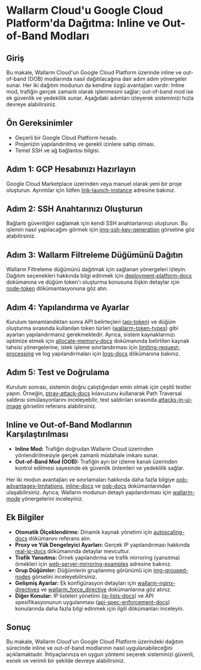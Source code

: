 [link-launch-instance]:     https://cloud.google.com/deep-learning-vm/docs/quickstart-marketplace
[img-ssh-key-generation]:       ../../images/installation-gcp/common/ssh-key-generation.png
[versioning-policy]:            ../../updating-migrating/versioning-policy.md#version-list
[img-wl-console-users]:         ../../images/check-user-no-2fa.png
[img-create-wallarm-node]:      ../../images/user-guides/nodes/create-cloud-node.png
[deployment-platform-docs]:     ../../installation/supported-deployment-options.md
[node-token]:                       ../../quickstart/getting-started.md#deploy-the-wallarm-filtering-node
[api-token]:                        ../../user-guides/settings/api-tokens.md
[wallarm-token-types]:              ../../user-guides/nodes/nodes.md#api-and-node-tokens-for-node-creation
[platform]:                         ../../installation/supported-deployment-options.md
[ptrav-attack-docs]:                ../../attacks-vulns-list.md#path-traversal
[attacks-in-ui-image]:              ../../images/admin-guides/test-attacks-quickstart.png
[wallarm-nginx-directives]:         ../../admin-en/configure-parameters-en.md
[autoscaling-docs]:                 ../../admin-en/installation-guides/google-cloud/autoscaling-overview.md
[real-ip-docs]:                     ../../admin-en/using-proxy-or-balancer-en.md
[allocate-memory-docs]:             ../../admin-en/configuration-guides/allocate-resources-for-node.md
[limiting-request-processing]:      ../../user-guides/rules/configure-overlimit-res-detection.md
[logs-docs]:                        ../../admin-en/configure-logging.md
[oob-advantages-limitations]:       ../oob/overview.md#limitations
[wallarm-mode]:                     ../../admin-en/configure-wallarm-mode.md
[inline-docs]:                      ../inline/overview.md
[oob-docs]:                         ../oob/overview.md
[wallarm-api-via-proxy]:            ../../admin-en/configuration-guides/access-to-wallarm-api-via-proxy.md
[web-server-mirroring-examples]:    ../oob/web-server-mirroring/overview.md#configuration-examples-for-traffic-mirroring
[img-grouped-nodes]:                ../../images/user-guides/nodes/grouped-nodes.png
[cloud-init-spec]:                  ../cloud-platforms/cloud-init.md
[wallarm_force_directive]:          ../../admin-en/configure-parameters-en.md#wallarm_force
[ip-lists-docs]:                    ../../user-guides/ip-lists/overview.md
[api-spec-enforcement-docs]:        ../../api-specification-enforcement/overview.md

# Wallarm Cloud'u Google Cloud Platform'da Dağıtma: Inline ve Out-of-Band Modları

## Giriş

Bu makale, Wallarm Cloud'un Google Cloud Platform üzerinde inline ve out-of-band (OOB) modlarında nasıl dağıtılacağına dair adım adım yönergeler sunar. Her iki dağıtım modunun da kendine özgü avantajları vardır: Inline mod, trafiğin gerçek zamanlı olarak işlenmesini sağlar; out-of-band mod ise ek güvenlik ve yedeklilik sunar. Aşağıdaki adımları izleyerek sisteminizi hızla devreye alabilirsiniz.

## Ön Gereksinimler

- Geçerli bir Google Cloud Platform hesabı.
- Projenizin yapılandırılmış ve gerekli izinlere sahip olması.
- Temel SSH ve ağ bağlantısı bilgisi.

## Adım 1: GCP Hesabınızı Hazırlayın

Google Cloud Marketplace üzerinden veya manuel olarak yeni bir proje oluşturun. Ayrıntılar için lütfen [link-launch-instance] adresine bakınız.

## Adım 2: SSH Anahtarınızı Oluşturun

Bağlantı güvenliğini sağlamak için kendi SSH anahtarlarınızı oluşturun. Bu işlemin nasıl yapılacağını görmek için [img-ssh-key-generation] görseline göz atabilirsiniz.

## Adım 3: Wallarm Filtreleme Düğümünü Dağıtın

Wallarm Filtreleme düğümünü dağıtmak için sağlanan yönergeleri izleyin. Dağıtım seçenekleri hakkında bilgi edinmek için [deployment-platform-docs] dokümanına ve düğüm token'ı oluşturma konusuna ilişkin detaylar için [node-token] dökümantasyonuna göz atın.

## Adım 4: Yapılandırma ve Ayarlar

Kurulum tamamlandıktan sonra API belirteçleri ([api-token]) ve düğüm oluşturma sırasında kullanılan token türleri ([wallarm-token-types]) gibi ayarları yapılandırmanız gerekmektedir. Ayrıca, sistem kaynaklarınızı optimize etmek için [allocate-memory-docs] dokümanında belirtilen kaynak tahsisi yönergelerine, istek işleme sınırlandırması için [limiting-request-processing] ve log yapılandırmaları için [logs-docs] dökümanına bakınız.

## Adım 5: Test ve Doğrulama

Kurulum sonrası, sistemin doğru çalıştığından emin olmak için çeşitli testler yapın. Örneğin, [ptrav-attack-docs] kılavuzunu kullanarak Path Traversal saldırısı simülasyonlarını inceleyebilir, test saldırıları sırasında [attacks-in-ui-image] görselini referans alabilirsiniz.

## Inline ve Out-of-Band Modlarının Karşılaştırılması

- **Inline Mod:** Trafiğin doğrudan Wallarm Cloud üzerinden yönlendirilmesiyle gerçek zamanlı müdahale imkanı sunar.
- **Out-of-Band Mod (OOB):** Trafiğin ayrı bir izleme kanalı üzerinden kontrol edilmesi sayesinde ek güvenlik önlemleri ve yedeklilik sağlar.

Her iki modun avantajları ve sınırlamaları hakkında daha fazla bilgiye [oob-advantages-limitations], [inline-docs] ve [oob-docs] dokümanlarından ulaşabilirsiniz. Ayrıca, Wallarm modunun detaylı yapılandırması için [wallarm-mode] yönergelerini inceleyiniz.

## Ek Bilgiler

- **Otomatik Ölçeklendirme:** Dinamik kaynak yönetimi için [autoscaling-docs] dökümanını referans alın.
- **Proxy ve Yük Dengeleyici Ayarları:** Gerçek IP yapılandırması hakkında [real-ip-docs] dökümanında detaylar mevcuttur.
- **Trafik Yansıtma:** Örnek yapılandırma ve trafik mirroring (yansıtma) örnekleri için [web-server-mirroring-examples] adresine bakınız.
- **Grup Düğümler:** Düğümlerin gruplanmış görünümü için [img-grouped-nodes] görselini inceleyebilirsiniz.
- **Gelişmiş Ayarlar:** Ek konfigürasyon detayları için [wallarm-nginx-directives] ve [wallarm_force_directive] dokümanlarına göz atınız.
- **Diğer Konular:** IP listeleri yönetimi ([ip-lists-docs]) ve API spesifikasyonunun uygulanması ([api-spec-enforcement-docs]) konularında daha fazla bilgi edinmek için ilgili dökümanları inceleyin.

## Sonuç

Bu makale, Wallarm Cloud'un Google Cloud Platform üzerindeki dağıtım sürecinde inline ve out-of-band modlarının nasıl uygulanabileceğini açıklamaktadır. İhtiyaçlarınıza en uygun yöntemi seçerek sisteminizi güvenli, esnek ve verimli bir şekilde devreye alabilirsiniz.